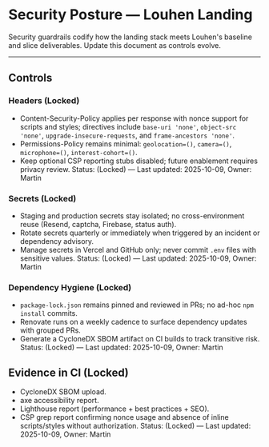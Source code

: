 # Security Posture — Louhen Landing

Security guardrails codify how the landing stack meets Louhen's baseline and slice deliverables. Update this document as controls evolve.

---

## Controls

### Headers (Locked)

- Content-Security-Policy applies per response with nonce support for scripts and styles; directives include `base-uri 'none'`, `object-src 'none'`, `upgrade-insecure-requests`, and `frame-ancestors 'none'`.
- Permissions-Policy remains minimal: `geolocation=()`, `camera=()`, `microphone=()`, `interest-cohort=()`.
- Keep optional CSP reporting stubs disabled; future enablement requires privacy review.
  Status: (Locked) — Last updated: 2025-10-09, Owner: Martin

### Secrets (Locked)

- Staging and production secrets stay isolated; no cross-environment reuse (Resend, captcha, Firebase, status auth).
- Rotate secrets quarterly or immediately when triggered by an incident or dependency advisory.
- Manage secrets in Vercel and GitHub only; never commit `.env` files with sensitive values.
  Status: (Locked) — Last updated: 2025-10-09, Owner: Martin

### Dependency Hygiene (Locked)

- `package-lock.json` remains pinned and reviewed in PRs; no ad-hoc `npm install` commits.
- Renovate runs on a weekly cadence to surface dependency updates with grouped PRs.
- Generate a CycloneDX SBOM artifact on CI builds to track transitive risk.
  Status: (Locked) — Last updated: 2025-10-09, Owner: Martin

## Evidence in CI (Locked)

- CycloneDX SBOM upload.
- axe accessibility report.
- Lighthouse report (performance + best practices + SEO).
- CSP grep report confirming nonce usage and absence of inline scripts/styles without authorization.
  Status: (Locked) — Last updated: 2025-10-09, Owner: Martin
